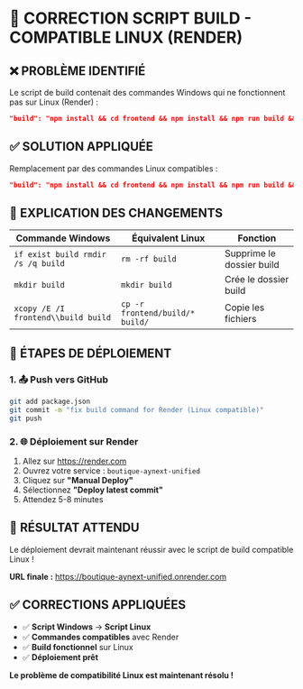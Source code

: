 
# 🔧 CORRECTION SCRIPT BUILD - COMPATIBLE LINUX (RENDER)

## ❌ PROBLÈME IDENTIFIÉ
Le script de build contenait des commandes Windows qui ne fonctionnent pas sur Linux (Render) :

```json
"build": "npm install && cd frontend && npm install && npm run build && cd .. && if exist build rmdir /s /q build && mkdir build && xcopy /E /I frontend\\build build"
```

## ✅ SOLUTION APPLIQUÉE
Remplacement par des commandes Linux compatibles :

```json
"build": "npm install && cd frontend && npm install && npm run build && cd .. && rm -rf build && mkdir build && cp -r frontend/build/* build/"
```

## 🧠 EXPLICATION DES CHANGEMENTS

| Commande Windows | Équivalent Linux | Fonction |
|------------------|------------------|----------|
| `if exist build rmdir /s /q build` | `rm -rf build` | Supprime le dossier build |
| `mkdir build` | `mkdir build` | Crée le dossier build |
| `xcopy /E /I frontend\\build build` | `cp -r frontend/build/* build/` | Copie les fichiers |

## 🚀 ÉTAPES DE DÉPLOIEMENT

### 1. 📤 Push vers GitHub
```bash
git add package.json
git commit -m "fix build command for Render (Linux compatible)"
git push
```

### 2. 🌐 Déploiement sur Render
1. Allez sur https://render.com
2. Ouvrez votre service : `boutique-aynext-unified`
3. Cliquez sur **"Manual Deploy"**
4. Sélectionnez **"Deploy latest commit"**
5. Attendez 5-8 minutes

## 🎯 RÉSULTAT ATTENDU

Le déploiement devrait maintenant réussir avec le script de build compatible Linux !

**URL finale :** https://boutique-aynext-unified.onrender.com

## ✅ CORRECTIONS APPLIQUÉES

- ✅ **Script Windows** → **Script Linux**
- ✅ **Commandes compatibles** avec Render
- ✅ **Build fonctionnel** sur Linux
- ✅ **Déploiement prêt**

**Le problème de compatibilité Linux est maintenant résolu !**
